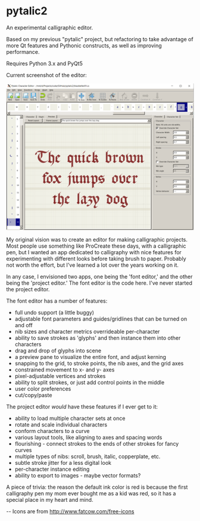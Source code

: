 # pytalic2
An experimental calligraphic editor.  

Based on my previous "pytalic" project, but refactoring to take advantage of more Qt features and Pythonic constructs, as well as improving performance.  

Requires Python 3.x and PyQt5

Current screenshot of the editor:

![alt screenshot](https://github.com/dsizzle/pytalic2/blob/master/pytalic_editor_screen02.PNG)

My original vision was to create an editor for making calligraphic projects.  Most people use something like ProCreate these days, with a calligraphic pen, but I wanted an app dedicated to calligraphy with nice features for experimenting with different looks before taking brush to paper.  Probably not worth the effort, but I've learned a lot over the years working on it. 

In any case, I envisioned two apps, one being the 'font editor,' and the other being the 'project editor.'  The font editor is the code here.  I've never started the project editor. 

The font editor has a number of features:
- full undo support (a little buggy)
- adjustable font parameters and guides/gridlines that can be turned on and off
- nib sizes and character metrics overrideable per-character
- ability to save strokes as 'glyphs' and then instance them into other characters
- drag and drop of glyphs into scene
- a preview pane to visualize the entire font, and adjust kerning 
- snapping to the grid, to stroke points, the nib axes, and the grid axes
- constrained movement to x- and y- axes
- pixel-adjustable vertices and strokes
- ability to split strokes, or just add control points in the middle
- user color preferences
- cut/copy/paste

The project editor *would* have these features if I ever get to it:
- ability to load multiple character sets at once
- rotate and scale individual characters
- conform characters to a curve
- various layout tools, like aligning to axes and spacing words
- flourishing - connect strokes to the ends of other strokes for fancy curves
- multiple types of nibs: scroll, brush, italic, copperplate, etc.
- subtle stroke jitter for a less digital look
- per-character instance editing
- ability to export to images - maybe vector formats?

A piece of trivia: the reason the default ink color is red is because the first calligraphy pen my mom ever bought me as a kid was red, so it has a special place in my heart and mind. 

--
Icons are from http://www.fatcow.com/free-icons